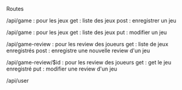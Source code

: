 Routes

/api/game : pour les jeux
get : liste des jeux
post : enregistrer un jeu

/api/game : pour les jeux
get : liste des jeux
put : modifier un jeu

/api/game-review : pour les review des joueurs
get : liste de jeux enregistrés
post : enregistre une nouvelle review d'un jeu

/api/game-review/$id : pour les review des joueurs
get : get le jeu enregistré
put : modifier une review d'un jeu

/api/user